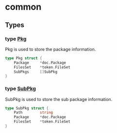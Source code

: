# common

## Types

### type [Pkg](common.go#L9)

Pkg is used to store the package information.

```go
type Pkg struct {
	Package		*doc.Package
	FilesSet	*token.FileSet
	SubPkgs		[]SubPkg
}
```

### type [SubPkg](common.go#L16)

SubPkg is used to store the sub package information.

```go
type SubPkg struct {
	Path		string
	Package		*doc.Package
	FilesSet	*token.FileSet
}
```
